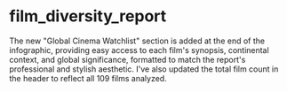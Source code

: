 # film_diversity_report
The new "Global Cinema Watchlist" section is added at the end of the infographic, providing easy access to each film's synopsis, continental context, and global significance, formatted to match the report's professional and stylish aesthetic. I've also updated the total film count in the header to reflect all 109 films analyzed.
